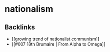# nationalism



## Backlinks

-   [[growing trend of nationalist communism]]
-   [[#007 18th Brumaire | From Alpha to Omega]]
